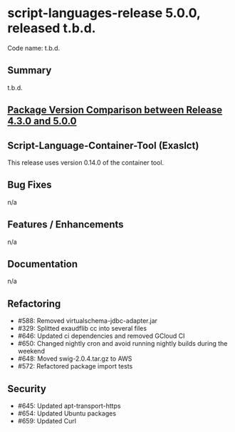 # script-languages-release 5.0.0, released t.b.d.

Code name: t.b.d.

## Summary

t.b.d.

## [Package Version Comparison between Release 4.3.0 and 5.0.0](package_diffs/5.0.0/README.md)
  
## Script-Language-Container-Tool (Exaslct)

This release uses version 0.14.0 of the container tool.

## Bug Fixes

 n/a

## Features / Enhancements

 n/a

## Documentation

 n/a

## Refactoring

 - #588: Removed virtualschema-jdbc-adapter.jar
 - #329: Splitted exaudflib cc into several files
 - #646: Updated ci dependencies and removed GCloud CI
 - #650: Changed nightly cron and avoid running nightly builds during the weekend
 - #648: Moved swig-2.0.4.tar.gz to AWS
 - #572: Refactored package import tests

## Security

 - #645: Updated apt-transport-https
 - #654: Updated Ubuntu packages
 - #659: Updated Curl
